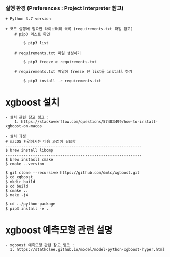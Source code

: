 ### 실행 환경 (Preferences : Project Interpreter 참고)
    + Python 3.7 version
    
    + 코드 실행에 필요한 라이브러리 목록 (requirements.txt 파일 참고)
        # pip3 리스트 확인
        
            $ pip3 list
            
        # requirements.txt 파일 생성하기
        
            $ pip3 freeze > requirements.txt
        
        # requirements.txt 파일에 freeze 된 list들 install 하기
            
            $ pip3 install -r requirements.txt
            
# xgboost 설치
    - 설치 관련 참고 링크 : 
        1. https://stackoverflow.com/questions/57483499/how-to-install-xgboost-on-macos
    
    - 설치 과정             
    # macOS 환경에서는 다음 과정이 필요함
    ------------------------------------------------------------
    $ brew install libomp
    ------------------------------------------------------------
    $ brew instasll cmake
    $ cmake --version
    
    $ git clone --recursive https://github.com/dmlc/xgboost.git
    $ cd xgboost
    $ mkdir build
    $ cd build
    $ cmake ..
    $ make -j4
    
    $ cd ../python-package
    $ pip3 install -e .
      
# xgboost 예측모형 관련 설명
    - xgboost 예측모형 관련 참고 링크 :       
      1. https://statkclee.github.io/model/model-python-xgboost-hyper.html